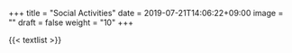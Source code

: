 +++
title =  "Social Activities"
date = 2019-07-21T14:06:22+09:00
image = ""
draft = false
weight = "10"
+++


{{< textlist >}}

